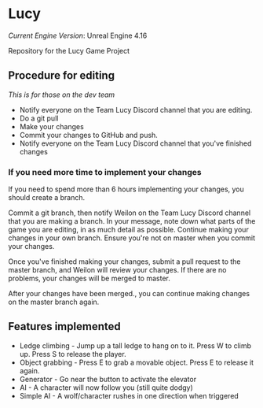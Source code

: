 # Lucy
*Current Engine Version*: Unreal Engine 4.16

Repository for the Lucy Game Project

## Procedure for editing
*This is for those on the dev team*
* Notify everyone on the Team Lucy Discord channel that you are editing.
* Do a git pull
* Make your changes
* Commit your changes to GitHub and push.
* Notify everyone on the Team Lucy Discord channel that you've finished changes

### If you need more time to implement your changes
If you need to spend more than 6 hours implementing your changes, you should create a branch.

Commit a git branch, then notify Weilon on the Team Lucy Discord channel that you are making a branch. In your message, note down what parts of the game you are editing, in as much detail as possible. Continue making your changes in your own branch. Ensure you're not on master when you commit your changes.

Once you've finished making your changes, submit a pull request to the master branch, and Weilon will review your changes. If there are no problems, your changes will be merged to master. 

After your changes have been merged., you can continue making changes on the master branch again.

## Features implemented
* Ledge climbing - Jump up a tall ledge to hang on to it. Press W to climb up. Press S to release the player.
* Object grabbing - Press E to grab a movable object. Press E to release it again.
* Generator - Go near the button to activate the elevator
* AI - A character will now follow you (still quite dodgy)
* Simple AI - A wolf/character rushes in one direction when triggered
